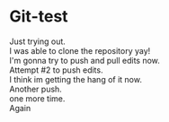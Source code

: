 # Git-test
Just trying out.\
I was able to clone the repository yay!\
I'm gonna try to push and pull edits now.\
Attempt #2 to push edits.\
I think im getting the hang of it now.\
Another push.\
one more time.<br/>
Again